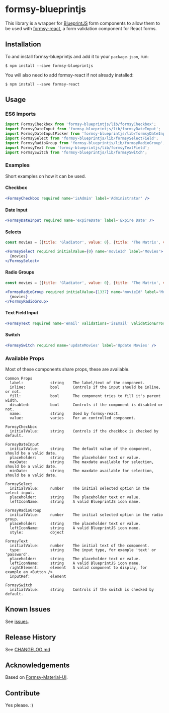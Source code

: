 # formsy-blueprintjs

This library is a wrapper for [BlueprintJS](http://blueprintjs.com/) form components to allow them to be used
with [formsy-react](https://github.com/christianalfoni/formsy-react), a form validation component for React forms.

## Installation

To and install formsy-blueprintjs and add it to your `package.json`, run:

```
$ npm install --save formsy-blueprintjs
```

You will also need to add formsy-react if not already installed:

```
$ npm install --save formsy-react
```

## Usage

### ES6 Imports

```js
import FormsyCheckbox from 'formsy-blueprintjs/lib/formsyCheckbox';
import FormsyDateInput from 'formsy-blueprintjs/lib/formsyDateInput';
import FormsyDateInputPicker from 'formsy-blueprintjs/lib/formsyDateInputPicker';
import FormsySelect from 'formsy-blueprintjs/lib/formsySelectField';
import FormsyRadioGroup from 'formsy-blueprintjs/lib/formsyRadioGroup';
import FormsyText from 'formsy-blueprintjs/lib/formsyTextField';
import FormsySwitch from 'formsy-blueprintjs/lib/formsySwitch';
```

### Examples
Short examples on how it can be used.

#### Checkbox
```jsx
<FormsyCheckbox required name='isAdmin' label='Administrator' />
```

#### Date Input
```jsx
<FormsyDateInput required name='expireDate' label='Expire Date' />
```

#### Selects
```jsx
const movies = [{title: 'Gladiator', value: 0}, {title: 'The Matrix', value: 1}];

<FormsySelect required initialValue={0} name='movieId' label='Movies'>
  {movies}
</FormsySelect>
```

#### Radio Groups
```jsx
const movies = [{title: 'Gladiator', value: 0}, {title: 'The Matrix', value: 1}];

<FormsyRadioGroup required initialValue={1337} name='movieId' label='Movies'>
  {movies}
</FormsyRadioGroup>
```

#### Text Field Input
```jsx
<FormsyText required name='email' validations='isEmail' validationError='This is not an email' placeholder='Example; test@test.com' label='Email' />
```

#### Switch
```jsx
<FormsySwitch required name='updateMovies' label='Update Movies' />
```

### Available Props
Most of these components share props, these are available.

```
Common Props
  label:            string    The label/text of the component.
  inline:           bool      Controls if the input should be inline, or not.
  fill:             bool      The component tries to fill it's parent width.
  disabled:         bool      Controls if the component is disabled or not.
  name:             string    Used by formsy-react.
  value:            varies    For an controlled component.

FormsyCheckbox
  initialValue:     string    Controls if the checkbox is checked by default.

FormsyDateInput
  initialValue:     string    The default value of the component, should be a valid date.
  placeholder:      string    The placeholder text or value.
  maxDate:          string    The maxdate available for selection, should be a valid date.
  minDate:          string    The maxdate available for selection, should be a valid date.

FormsySelect
  initialValue:     number    The initial selected option in the select input.
  placeholder:      string    The placeholder text or value.
  leftIconName:     string    A valid BlueprintJS icon name.

FormsyRadioGroup
  initialValue:     number    The initial selected option in the radio group.
  placeholder:      string    The placeholder text or value.
  leftIconName:     string    A valid BlueprintJS icon name.
  style:            object

FormsyText
  initialValue:     number    The initial text of the component.
  type:             string    The input type, for example 'text' or 'password'.
  placeholder:      string    The placeholder text or value.
  leftIconName:     string    A valid BlueprintJS icon name.
  rightElement:     element   A valid component to display, for example an <Button />
  inputRef:         element 

FormsySwitch
  initialValue:     string    Controls if the switch is checked by default.

```

## Known Issues

See [issues](https://github.com/orecus/formsy-blueprintjs/issues).

## Release History

See [CHANGELOG.md](https://github.com/orecus/formsy-blueprintjs/blob/master/CHANGELOG.md)

## Acknowledgements

Based on [Formsy-Material-UI](https://github.com/mbrookes/formsy-material-ui).

## Contribute

Yes please. :)